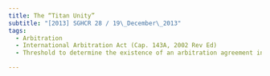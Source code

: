 ```yaml
---
title: The “Titan Unity” 
subtitle: "[2013] SGHCR 28 / 19\_December\_2013"
tags:
  - Arbitration
  - International Arbitration Act (Cap. 143A, 2002 Rev Ed)
  - Threshold to determine the existence of an arbitration agreement in order to invoke the court’s jurisdiction to grant a stay pursuant to section 6 of the International Arbitration Act (Cap. 143A, 2002 Rev Ed)

---
```



